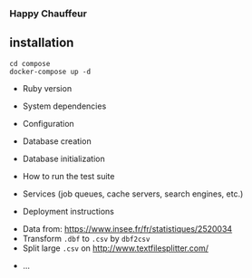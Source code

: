### Happy Chauffeur

## installation

```
cd compose
docker-compose up -d
```

* Ruby version

* System dependencies

* Configuration

* Database creation

* Database initialization

* How to run the test suite

* Services (job queues, cache servers, search engines, etc.)

* Deployment instructions

- Data from: https://www.insee.fr/fr/statistiques/2520034
- Transform `.dbf` to `.csv` by `dbf2csv`
- Split large `.csv` on http://www.textfilesplitter.com/

* ...
